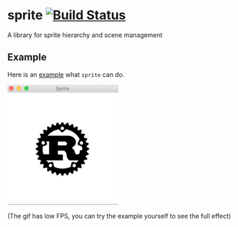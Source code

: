 # sprite [![Build Status](https://travis-ci.org/PistonDevelopers/sprite.svg?branch=master)](https://travis-ci.org/PistonDevelopers/sprite)

A library for sprite hierarchy and scene management

## Example
Here is an [example](https://github.com/PistonDevelopers/piston-examples/tree/master/sprite) what `sprite` can do.

![actions](./demo.gif)

(The gif has low FPS, you can try the example yourself to see the full effect)
